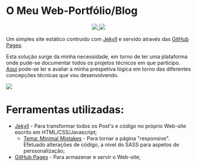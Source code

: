 # O Meu Web-Portfólio/Blog

<p align="center">
    <a href="#">
        <img src="https://img.shields.io/badge/powered_by-Jekyll-green.svg"/> </a>
    <a href="#">
        <img src="https://img.shields.io/badge/powered_by-GitHubPages-green.svg"/> </a>
</p>

Um simples site estático contruido com [Jekyll](https://jekyllrb.com/) e servido através das [GitHub Pages](https://pages.github.com/).

Esta solução surge da minha necessidade, em torno de ter uma plataforma onde pude-se documentar todos os projetos técnicos em que participo. [Aqui](https://vazprojetos.tk/) pode-se ler e avaliar a minha prespetiva lógica em torno das diferentes concepções técnicas que vou desenvolvendo.

<img src="https://media.giphy.com/media/55cTEgOSm6A2sVj41L/source.gif" align="middle"/>

# Ferramentas utilizadas:

* [Jekyll](https://jekyllrb.com/) - Para transformar todos os Post's e código no próprio Web-site escrito em HTML/CSS/Javascript;
  - [Tema: Minimal Mistakes](https://github.com/mmistakes/minimal-mistakes) - Para tornar a página "responsive". Efetuado alterações de código, a nível do SASS para aspetos de perssonalização;
* [GitHub Pages](https://pages.github.com/) - Para armazenar e servir o Web-site;
